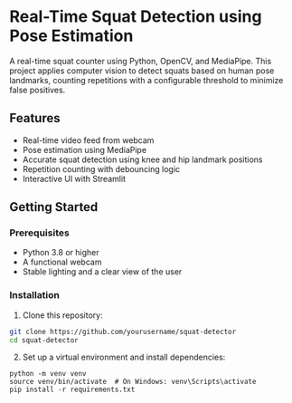 # Real-Time Squat Detection using Pose Estimation

A real-time squat counter using Python, OpenCV, and MediaPipe. This project applies computer vision to detect squats based on human pose landmarks, counting repetitions with a configurable threshold to minimize false positives.

## Features

- Real-time video feed from webcam
- Pose estimation using MediaPipe
- Accurate squat detection using knee and hip landmark positions
- Repetition counting with debouncing logic
- Interactive UI with Streamlit

## Getting Started

### Prerequisites

- Python 3.8 or higher
- A functional webcam
- Stable lighting and a clear view of the user

### Installation

1. Clone this repository:

```bash
git clone https://github.com/yourusername/squat-detector
cd squat-detector
```

2. Set up a virtual environment and install dependencies:
```
python -m venv venv
source venv/bin/activate  # On Windows: venv\Scripts\activate
pip install -r requirements.txt
```
